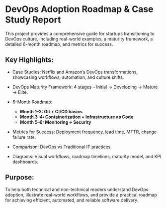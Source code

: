 # DevOps Adoption Roadmap & Case Study Report

This project provides a comprehensive guide for startups transitioning to DevOps culture, including real-world examples, a maturity framework, a detailed 6-month roadmap, and metrics for success.

## Key Highlights:

- Case Studies: Netflix and Amazon’s DevOps transformations, showcasing workflows, automation, and culture shifts.

- DevOps Maturity Framework: 4 stages – Initial → Developing → Mature → Elite.

- 6-Month Roadmap:

    - **Month 1–2: Git + CI/CD basics** 
    - **Month 3–4: Containerization + Infrastructure as Code**
    - **Month 5–6: Monitoring + Security**

- Metrics for Success: Deployment frequency, lead time, MTTR, change failure rate.

- Comparison: DevOps vs Traditional IT practices.

- Diagrams: Visual workflows, roadmap timelines, maturity model, and KPI dashboards.

## Purpose:
To help both technical and non-technical readers understand DevOps adoption, illustrate real-world workflows, and provide a practical roadmap for achieving efficient, automated, and reliable software delivery.